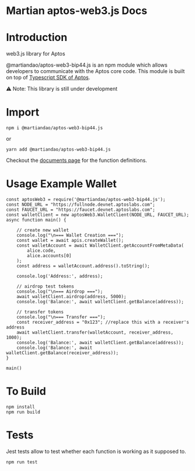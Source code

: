 # Martian aptos-web3.js Docs

# Introduction

web3.js library for Aptos

@martiandao/aptos-web3-bip44.js is an npm module which allows developers to communicate with the Aptos core code. This module is built on top of [Typescript SDK of Aptos](https://github.com/aptos-labs/aptos-core/tree/main/ecosystem/typescript/sdk).

⚠️ Note: This library is still under development
# Import

```
npm i @martiandao/aptos-web3-bip44.js
```
or
```
yarn add @martiandao/aptos-web3-bip44.js
```

Checkout the [documents page](https://github.com/martian-dao/aptos-web3.js/blob/main/docs/classes/WalletClient.md) for the function definitions.

# Usage Example Wallet

```
const aptosWeb3 = require('@martiandao/aptos-web3-bip44.js');
const NODE_URL = "https://fullnode.devnet.aptoslabs.com";
const FAUCET_URL = "https://faucet.devnet.aptoslabs.com";
const walletClient = new aptosWeb3.WalletClient(NODE_URL, FAUCET_URL);
async function main() {

    // create new wallet
    console.log("\n=== Wallet Creation ===");
    const wallet = await apis.createWallet();
    const walletAccount = await WalletClient.getAccountFromMetaData(
        alice.code,
        alice.accounts[0]
    );
    const address = walletAccount.address().toString();

    console.log('Address:', address);

    // airdrop test tokens
    console.log("\n=== Airdrop ===");
    await walletClient.airdrop(address, 5000);
    console.log('Balance:', await walletClient.getBalance(address));

    // transfer tokens
    console.log("\n=== Transfer ===");
    const receiver_address = "0x123"; //replace this with a receiver's address
    await walletClient.transfer(walletAccount, receiver_address, 1000);
    console.log('Balance:', await walletClient.getBalance(address));
    console.log('Balance:', await walletClient.getBalance(receiver_address));
}

main()

```

# To Build
```
npm install
npm run build
```

# Tests

Jest tests allow to test whether each function is working as it supposed to.

```
npm run test
```
